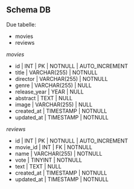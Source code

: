 ## Schema DB
Due tabelle:
- movies
- reviews

*movies*
- id | INT | PK | NOTNULL | AUTO_INCREMENT
- title | VARCHAR(255) | NOTNULL
- director | VARCHAR(255) | NOTNULL
- genre | VARCHAR(255) | NULL
- release_year | YEAR | NULL
- abstract | TEXT | NULL
- image | VARCHAR(255) | NULL
- created_at | TIMESTAMP | NOTNULL
- updated_at | TIMESTAMP | NOTNULL

*reviews*
- id | INT | PK | NOTNULL | AUTO_INCREMENT
- movie_id | INT | FK | NOTNULL
- name | VARCHAR(255) | NOTNULL
- vote | TINYINT | NOTNULL
- text | TEXT | NULL
- created_at | TIMESTAMP | NOTNULL
- updated_at | TIMESTAMP | NOTNULL